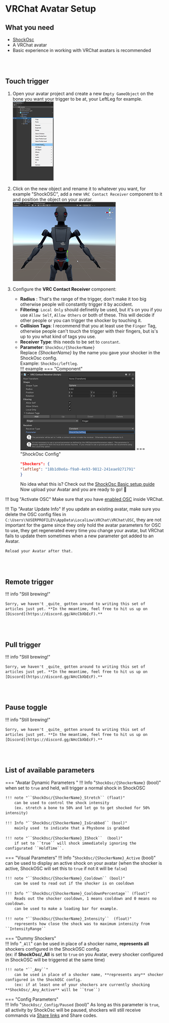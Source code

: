# VRChat Avatar Setup 
  
## What you need
- [ShockOsc](shockosc-basic.md)
- A VRChat avatar
- Basic experience in working with VRChat avatars is recommended

<br></br>

## Touch trigger
1. Open your avatar project and create a new ``Empty GameObject`` on the bone you want your trigger to be at, your LeftLeg for example.  
![Image "Image"](../static/guides/shockosc/create_trigger.png)  

2. Click on the new object and rename it to whatever you want, for example "ShockOSC", add a new ``VRC Contact Receiver`` component to it and position the object on your avatar.  
![Image "Image"](../static/guides/shockosc/example_position.png)  

3. Configure the **VRC Contact Receiver** component:  
    - **Radius** : That's the range of the trigger, don't make it too big otherwise people will constantly trigger it by accident.
    - **Filtering**: ``Local Only`` should definetily be used, but it's on you if you use ``Allow Self``, ``Allow Others`` or both of these. This will decide if other people or you can trigger the shocker by touching it.
    - **Collision Tags**: I recommend that you at least use the ``Finger`` Tag, otherwise people can't touch the trigger with their fingers, but is's up to you what kind of tags you use.
    - **Receiver Type**: this needs to be set to ``constant``.
    - **Parameter**: ``ShockOsc/{ShockerName}``  
      Replace *{ShockerName}* by the name you gave your shocker in the ShockOsc config.  
      Example: ``ShockOsc/leftleg``.  
!!! example
    === "Component"
        ![Image "Image"](../static/guides/shockosc/example_settings3.png)
    === "ShockOsc Config"
        ```json
        "Shockers": {
        "leftleg": "18b1d0e6a-f9a0-4e93-9812-241eae9271791"
        }
        ```
        No idea what this is? Check out the [ShockOsc Basic setup guide](shockosc-basic.md)
Now upload your Avatar and you are ready to go! 🎉  

!!! bug "Activate OSC"
    Make sure that you have [enabled OSC](https://docs.vrchat.com/docs/osc-overview#enabling-it) inside VRChat.  

!!! Tip "Avatar Update Info"
    If you update an existing avatar, make sure you delete the OSC config files in ``C:\Users\%USERPROFILE%\AppData\LocalLow\VRChat\VRChat\OSC``, they are not important for the game since they only hold the avatar parameters for OSC to use, they get regenerated every time you change your avatar, but VRChat fails to update them sometimes when a new parameter got added to an Avatar. 

    Reload your Avatar after that.

<br></br>

## Remote trigger
!!! info "Still brewing!"

    Sorry, we haven't _quite_ gotten around to writing this set of articles just yet. **In the meantime, feel free to hit us up on [Discord](https://discord.gg/AHcCbXbEcF).**

<br></br>

## Pull trigger
!!! info "Still brewing!"

    Sorry, we haven't _quite_ gotten around to writing this set of articles just yet. **In the meantime, feel free to hit us up on [Discord](https://discord.gg/AHcCbXbEcF).**

<br></br>

## Pause toggle
!!! info "Still brewing!"

    Sorry, we haven't _quite_ gotten around to writing this set of articles just yet. **In the meantime, feel free to hit us up on [Discord](https://discord.gg/AHcCbXbEcF).** 

<br></br>

## List of available parameters

=== "Avatar Dynamic Parameters "
    !!! Info "``ShockOsc/{ShockerName}`` (bool)"
        when set to ``true`` and held, will trigger a normal shock in ShockOSC
        

    !!! note "``ShockOsc/{ShockerName}_Stretch`` (float)"  
        can be used to control the shock intensity  
        (ex. stretch a bone to 50% and let go to get shocked for 50% intensity)  

    !!! Info "``ShockOsc/{ShockerName}_IsGrabbed`` (bool)"   
        mainly used  to indicate that a Physbone is grabbed

    !!! note "``ShockOsc/{ShockerName}_IShock``  (bool)" 
        if set to ``true`` will shock immediately ignoring the configurated ``HoldTime``.  

=== "Visual Parameters"
    !!! Info "``ShockOsc/{ShockerName}_Active`` (bool)"
        can be used to display an active shock on your avatar (when the shocker is active, ShockOSC will set this to ``true`` if not it will be ``false``)

    !!! note "``ShockOsc/{ShockerName}_Cooldown`` (bool)"
        can be used to read out if the shocker is on cooldown  

    !!! Info "``ShockOsc/{ShockerName}_CooldownPercentage`` (float)"
        Reads out the shocker cooldown, 1 means cooldown and 0 means no cooldown.  
        can be used to make a loading bar for example.  
        
    !!! note "``ShockOsc/{ShockerName}_Intensity``  (float)"
        represents how close the shock was to maximum intensity from ``IntensityRange``

=== "Dummy Shockers"  
    !!! Info "``_All``"
        can be used in place of a shocker name, **represents all** shockers configured in the ShockOSC config.  
        (ex: if **ShockOsc/_All** is set to ``true`` on you Avatar, every shocker configured in ShockOSC will be triggered at the same time)

    !!! note "``_Any``"
        can be used in place of a shocker name, **represents any** shocker configured in the ShockOSC config.  
        (ex: if at least one of your shockers are currently shocking **ShockOsc/_Any_Active** will be ``true``)  

=== "Config Parameters"  
    !!! Info "``ShockOsc/_Config/Paused`` (bool)"
        As long as this parameter is ``true``, all activity by ShockOsc will be paused, shockers will still receive commands via [Share links](shocklink-sharelinks.md) and Share codes.  
<!--
| Parameter                           | Type    | Description                                                                                                         |
| :---------------------------------- | :-----: | :------------------------------------------------------------------------------------------------------------------ |
| `ShockOsc/{ShockerName}`            | Bool    | when set to ``true`` and held, will trigger a normal shock in ShockOSC                                              |
| `ShockOsc/{ShockerName}_Stretch`    | Float   | can be used to control the shock intensity (ex. stretch a bone to 50% and let go to get shocked for 50% intensity)  |
| `ShockOsc/{ShockerName}_IsGrabbed`  | Bool    | mainly used  to indicate that a Physbone is grabbed                                                                 |
| `ShockOsc/{ShockerName}_IShock`     | Bool    | if set to ``true`` will shock immediately ignoring the configurated ``HoldTime``.                                   |
-->